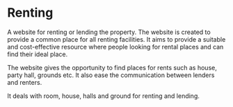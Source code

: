 # Renting 
A website for renting or lending the property.
The website is created to provide a common place for all renting facilities. It aims to provide a suitable and cost-effective resource where people looking for rental places and can find their ideal place.  

The website gives the opportunity to find places for rents such as house, party hall, grounds etc. It also ease the communication between lenders and renters.

It deals with room, house, halls and ground for renting and lending.
